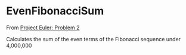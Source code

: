 # EvenFibonacciSum

From [Project Euler: Problem 2](https://projecteuler.net/problem=2)

Calculates the sum of the even terms of the Fibonacci sequence under 4,000,000